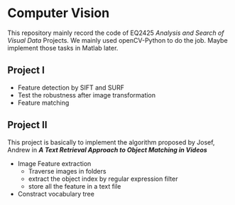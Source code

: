 # Computer Vision
This repository mainly record the code of EQ2425 *Analysis and Search of Visual Data* Projects.
We mainly used openCV-Python to do the job. Maybe implement those tasks in Matlab later.
## Project I
- Feature detection by SIFT and SURF
- Test the robustness after image transformation
- Feature matching
## Project II
This project is basically to implement the algorithm proposed by Josef, Andrew in ***A Text Retrieval Approach to Object Matching in Videos***

- Image Feature extraction
  - Traverse images in folders
  - extract the object index by regular expression filter
  - store all the feature in a text file
- Constract vocabulary tree
